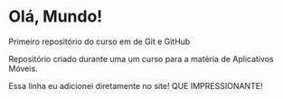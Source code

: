 # Olá, Mundo!
 Primeiro repositório do curso em de Git e GitHub

Repositório criado durante uma um curso para a matéria de Aplicativos Móveis.

Essa linha eu adicionei diretamente no site! QUE IMPRESSIONANTE!
